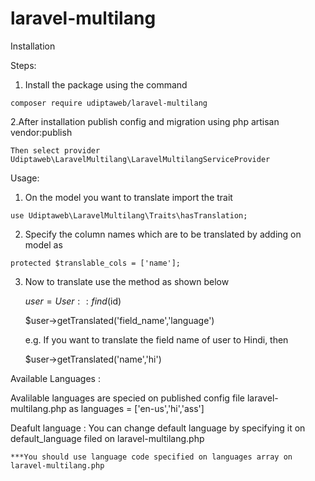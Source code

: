 # laravel-multilang

Installation

Steps:
   
  1. Install the package using the command 

    composer require udiptaweb/laravel-multilang

  2.After installation publish config and migration using php artisan vendor:publish
  
    Then select provider Udiptaweb\LaravelMultilang\LaravelMultilangServiceProvider
    
 
 Usage:
    
  1. On the model you want to translate
    import the trait
    
    use Udiptaweb\LaravelMultilang\Traits\hasTranslation;
    
  2. Specify the column names which are to be translated by adding on model as 
    
    protected $translable_cols = ['name'];
    
  3. Now to translate use the method as shown below
     
     $user = User::find($id)
     
     $user->getTranslated('field_name','language')
     
     e.g.
     If you want to translate the field name of user to Hindi, then
     
     $user->getTranslated('name','hi')
     
 Available Languages : 
 
  Avalilable languages are specied on published config file laravel-multilang.php as languages = ['en-us','hi','ass']
  
 Deafult language : 
    You can change default language by specifying it on default_language filed on laravel-multilang.php
    
    ***You should use language code specified on languages array on laravel-multilang.php
  
